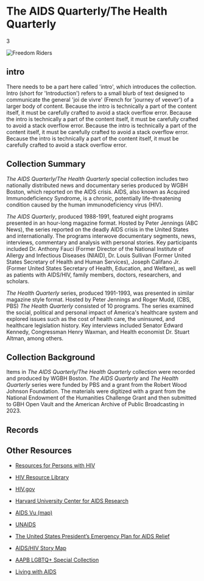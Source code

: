 # The AIDS Quarterly/The Health Quarterly

3

![](https://s3.amazonaws.com/openvault.wgbh.org/special_collections/freedom-riders/freedom_riders.jpg "Freedom Riders")

## intro

There needs to be a part here called 'intro', which introduces the collection. Intro (short for 'Introduction') refers to a small blurb of text designed to communicate the general 'joi de vivre' (French for 'journey of veever') of a larger body of content. Because the intro is technically a part of the content itself, it must be carefully crafted to avoid a stack overflow error. Because the intro is technically a part of the content itself, it must be carefully crafted to avoid a stack overflow error. Because the intro is technically a part of the content itself, it must be carefully crafted to avoid a stack overflow error. Because the intro is technically a part of the content itself, it must be carefully crafted to avoid a stack overflow error.


## Collection Summary

*The AIDS Quarterly/The Health Quarterly* special collection includes two nationally distributed news and documentary series produced by WGBH Boston, which reported on the AIDS crisis. AIDS, also known as Acquired Immunodeficiency Syndrome, is a chronic, potentially life-threatening condition caused by the human immunodeficiency virus (HIV). 

*The AIDS Quarterly*, produced 1988-1991, featured eight programs presented in an hour-long magazine format. Hosted by Peter Jennings (ABC News), the series reported on the deadly AIDS crisis in the United States and internationally. The programs interwove documentary segments, news, interviews, commentary and analysis with personal stories. Key participants included Dr. Anthony Fauci (Former Director of the National Institute of Allergy and Infectious Diseases (NIAID), Dr. Louis Sullivan (Former United States Secretary of Health and Human Services), Joseph Califano Jr. (Former United States Secretary of Health, Education, and Welfare), as well as patients with AIDS/HIV, family members, doctors, researchers, and scholars.

*The Health Quarterly* series, produced 1991-1993, was presented in similar magazine style format. Hosted by Peter Jennings and Roger Mudd, (CBS, PBS) *The Health Quarterly* consisted of 10 programs. The series examined the social, political and personal impact of America's healthcare system and explored issues such as the cost of health care, the uninsured, and healthcare legislation history. Key interviews included Senator Edward Kennedy, Congressman Henry Waxman, and Health economist Dr. Stuart Altman, among others.

## Collection Background

Items in *The AIDS Quarterly/The Health Quarterly* collection were recorded and produced by WGBH Boston. *The AIDS Quarterly* and *The Health Quarterly* series were funded by PBS and a grant from the Robert Wood Johnson Foundation. The materials were digitized with a grant from the National Endowment of the Humanities Challenge Grant and then submitted to GBH Open Vault and the American Archive of Public Broadcasting in 2023.

## Records

[](http://localhost:3000/catalog?f[special_collection_tags][]=aqhq)

## Other Resources

- [Resources for Persons with HIV](https://www.cdc.gov/hiv/basics/livingwithhiv/resources.html) 
- [HIV Resource Library](https://www.cdc.gov/hiv/library/index.html) 

- [HIV.gov](https://www.hiv.gov/) 

- [Harvard University Center for AIDS Research](https://cfar.globalhealth.harvard.edu/pages/resources) 

- [AIDS Vu (map)](https://aidsvu.org/) 

- [UNAIDS](https://www.unaids.org/en) 

- [The United States President’s Emergency Plan for AIDS Relief](https://www.state.gov/pepfar/) 

- [AIDS/HIV Story Map](https://storymaps.arcgis.com/stories/6507a92c822d46b1a6e034a4f44a4d9f) 

- [AAPB LGBTQ+ Special Collection](https://americanarchive.org/special_collections/lgbt) 

- [Living with AIDS](https://americanarchive.org/catalog/cpb-aacip_513-mp4vh5db5p) 






